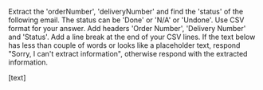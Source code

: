 Extract the 'orderNumber', 'deliveryNumber' and find the 'status' of the following email.
The status can be 'Done' or 'N/A' or 'Undone'.
Use CSV format for your answer.
Add headers 'Order Number', 'Delivery Number' and 'Status'.
Add a line break at the end of your CSV lines. 
If the text below has less than couple of words or looks like a placeholder text, respond "Sorry, I can't extract information", otherwise respond with the extracted information.
 
[text]